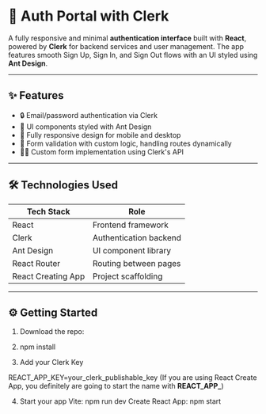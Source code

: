 # 🔐 Auth Portal with Clerk

A fully responsive and minimal **authentication interface** built with **React**, powered by **Clerk** for backend services and user management. The app features smooth Sign Up, Sign In, and Sign Out flows with an UI styled using **Ant Design**.

---

## ✨ Features

- 🔒 Email/password authentication via Clerk
- 🎨 UI components styled with Ant Design
- 📱 Fully responsive design for mobile and desktop
- 🧠 Form validation with custom logic, handling routes dynamically
- 👨‍💻 Custom form implementation using Clerk's API

---

## 🛠️ Technologies Used

| Tech Stack | Role |
|------------------|------------------------------|
| React | Frontend framework |
| Clerk | Authentication backend |
| Ant Design | UI component library |
| React Router | Routing between pages |
| React Creating App | Project scaffolding |

---

## ⚙️ Getting Started

1. Download the repo:

2. npm install

3. Add your Clerk Key

REACT_APP_KEY=your_clerk_publishable_key
(If you are using React Create App, you definitely are going to start the name with **REACT_APP_**)

4. Start your app
Vite: npm run dev
Create React App: npm start